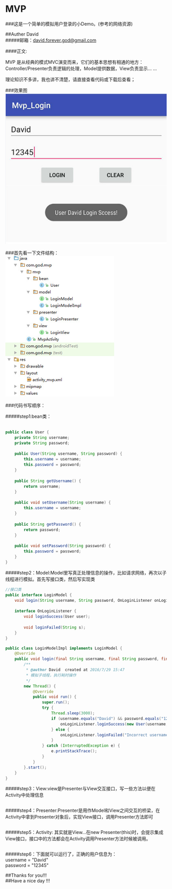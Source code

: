 # MVP
###这是一个简单的模拟用户登录的小Demo。(参考的网络资源)

##Auther David<br>
#####邮箱：david.forever.god@gmail.com<br>

####正文: <br>

MVP 是从经典的模式MVC演变而来，它们的基本思想有相通的地方：Controller/Presenter负责逻辑的处理，Model提供数据，View负责显示... ...<br>

理论知识不多讲，我也讲不清楚，请直接查看代码或下载后查看；<br>

###效果图<br>
![image](https://github.com/GodDavide/MVP/blob/master/images/LogiSuccess.jpg)<br>

###首先看一下文件结构：<br>
![image](https://github.com/GodDavide/MVP/blob/master/images/javaPic.jpg)<br>

###代码书写顺序：<br>

#####step1:bean类：<br>
```java

public class User {
    private String username;
    private String password;

    public User(String username, String password) {
        this.username = username;
        this.password = password;
    }

    public String getUsername() {
        return username;
    }

    public void setUsername(String username) {
        this.username = username;
    }

    public String getPassword() {
        return password;
    }

    public void setPassword(String password) {
        this.password = password;
    }
}

```

#####step2：Model:Model里写真正处理信息的操作，比如请求网络，再次以子线程进行模拟。首先写接口类，然后写实现类<br>

```java
//接口类
public interface LoginModel {
    void login(String username, String password, OnLoginListener onLoginListener);

    interface OnLoginListener {
        void loginSuccess(User user);

        void loginFailed(String s);
    }
}

```
```java
public class LoginModelImpl implements LoginModel {
    @Override
    public void login(final String username, final String password, final OnLoginListener onLoginListener) {
        /**
         * @author David  created at 2016/7/29 15:47
         * 模拟子线程，执行耗时操作
         */
        new Thread() {
            @Override
            public void run() {
                super.run();
                try {
                    Thread.sleep(3000);
                    if (username.equals("David") && password.equals("12345")) {
                        onLoginListener.loginSuccess(new User(username, password));
                    } else {
                        onLoginListener.loginFailed("Incorrect username or password.");
                    }
                } catch (InterruptedException e) {
                    e.printStackTrace();
                }
            }
        }.start();
    }
}

```
#####step3：View:view是Presenter与View交互接口，写一些方法以便在Activity中处理信息<br>

```java
```
#####step4：Presenter:Presenter是用作Model和View之间交互的桥梁，在Activity中拿到Presenter对象后，实现View接口，调用Presenter方法即可<br>

```java
```

#####step5：Activity: 其实就是View...在new Presenter(this)时，会提示集成View接口，接口中的方法都会在Activity调用Presenter方法时候被调用。<br>

```java
```

#####step6：下面就可以运行了，正确的用户信息为：<br>username = "David"<br>password = "12345"<br>

##Thanks for you!!!<br>
##Have a nice day !!!
